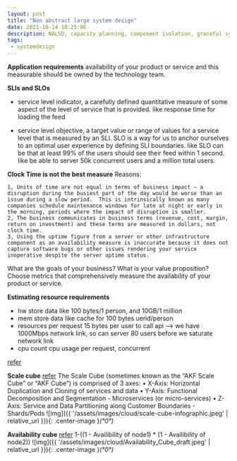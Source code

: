 ```yaml
---
layout: post
title: "Non abstract large system design"
date: 2021-10-14 10:25:06
description: NALSD, capacity planning, component isolation, graceful system degradation, SLO/SLI, Scale cube and Availibility cube
tags:
 - systemdesign
---
```

**Application requirements**
availability of your product or service and this measurable should be owned by the technology team.

**SLIs and SLOs**
- service level indicator, a carefully defined quantitative measure of some aspect of the level of service that is provided.
like response time for loading the feed

- service level objective, a target value or range of values for a service level that is measured by an SLI. SLO is a way for us to anchor ourselves to an optimal user experience by defining SLI boundaries.
like SLO can be that at least 99% of the users should see their feed within 1 second.
like be able to server 50k concurrent users and a million total users.

**Clock Time is not the best measure**
Reasons:
```
1, Units of time are not equal in terms of business impact – a disruption during the busiest part of the day would be worse than an issue during a slow period.  This is intrinsically known as many companies schedule maintenance windows for late at night or early in the morning, periods where the impact of disruption is smaller.
2, The business communicates in business terms (revenue, cost, margin, return on investment) and these terms are measured in dollars, not clock time.
3, Using the uptime figure from a server or other infrastructure component as an availability measure is inaccurate because it does not capture software bugs or other issues rendering your service inoperative despite the server uptime status.
```
What are the goals of your business?  What is your value proposition?  Choose metrics that comprehensively measure the availability of your product or service.

**Estimating resource requirements**
- hw store data
like 100 bytes/1 person, and 10GB/1 million
- mem store data
like cache for 100 bytes uerid/person
- resources per request
15 bytes per user to call api --> we have 1000Mbps network link, so can server 80 users before we saturate network link 
- cpu count
cpu usage per request, concurrent

[refer](https://sre.google/workbook/non-abstract-design/)


**Scale cube**
[refer](https://akfpartners.com/growth-blog/scale-cube)
The Scale Cube (sometimes known as the “AKF Scale Cube” or “AKF Cube”) is comprised of 3 axes: 
    • X-Axis: Horizontal Duplication and Cloning of services and data
    • Y-Axis: Functional Decomposition and Segmentation - Microservices (or micro-services)
    • Z-Axis: Service and Data Partitioning along Customer Boundaries - Shards/Pods
![img]({{ '/assets/images/cloud/scale-cube-infographic.jpeg' | relative_url }}){: .center-image }*(°0°)*

**Availability cube**
[refer](https://akfpartners.com/growth-blog/akf-availability-cube)
1-((1 - Availibility of node1) * (1 - Availibility of node2))
![img]({{ '/assets/images/cloud/Availability_Cube_draft.jpeg' | relative_url }}){: .center-image }*(°0°)*
